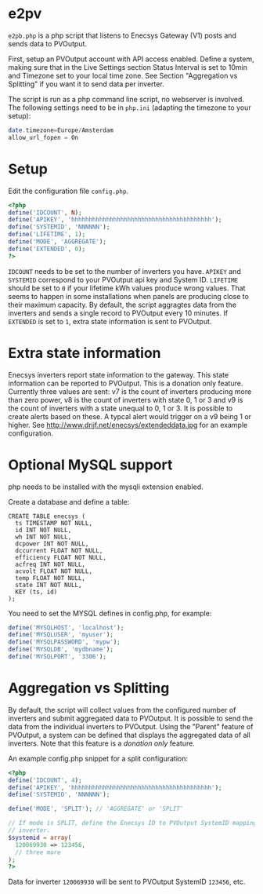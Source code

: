# e2pv
`e2pb.php` is a php script that listens to Enecsys Gateway (V1)
posts and sends data to PVOutput.

First, setup an PVOutput account with API access enabled. Define a system,
making sure that in the Live Settings section Status Interval is set to 10min
and Timezone set to your local time zone. See Section "Aggregation vs
Splitting" if you want it to send data per inverter.

The script is run as a php command line script, no webserver is involved.
The following settings need to be in `php.ini` (adapting the timezone to your
setup):
```php
date.timezone=Europe/Amsterdam
allow_url_fopen = On
```
# Setup
Edit the configuration file `config.php`. 
```php
<?php
define('IDCOUNT', N);
define('APIKEY', 'hhhhhhhhhhhhhhhhhhhhhhhhhhhhhhhhhhhhhhhh');
define('SYSTEMID', 'NNNNNN');
define('LIFETIME', 1);
define('MODE', 'AGGREGATE');
define('EXTENDED', 0);
?>
```
`IDCOUNT` needs to be set to the number of inverters you have. `APIKEY` and
`SYSTEMID` correspond to your PVOutput api key and System ID.
`LIFETIME` should be set to `0` if your lifetime kWh values produce wrong
values. That seems to happen in some installations when panels are producing 
close to their maximum capacity.
By default, the script aggragtes data from the inverters and sends 
a single record to PVOutput every 10 minutes.
If `EXTENDED` is set to `1`, extra state information is sent to PVOutput.

# Extra state information
Enecsys inverters report state information to the gateway. This state
information can be reported to PVOutput.
This is a donation only feature. Currently three values are sent:
v7 is the count of inverters producing more than zero power, v8 is the count of
inverters with state 0, 1 or 3 and v9 is the count of inverters with a
state unequal to 0, 1 or 3. It is possible to create alerts based on these. 
A typcal alert would trigger on a v9 being 1 or higher. See
http://www.drijf.net/enecsys/extendeddata.jpg for an example configuration.

# Optional MySQL support
php needs to be installed with the mysqli extension enabled.

Create a database and define a table:

```MySQL
CREATE TABLE enecsys (
  ts TIMESTAMP NOT NULL,
  id INT NOT NULL,
  wh INT NOT NULL,
  dcpower INT NOT NULL,
  dccurrent FLOAT NOT NULL,
  efficiency FLOAT NOT NULL,
  acfreq INT NOT NULL,
  acvolt FLOAT NOT NULL,
  temp FLOAT NOT NULL,
  state INT NOT NULL,
  KEY (ts, id)
);
````

You need to set the MYSQL defines in config.php, for example:

```php
define('MYSQLHOST', 'localhost');
define('MYSQLUSER', 'myuser');
define('MYSQLPASSWORD', 'mypw');
define('MYSQLDB', 'mydbname');
define('MYSQLPORT', '3306');
```

# Aggregation vs Splitting
By default, the script will collect values from the configured number of
inverters and submit aggregated data to PVOutput. It is possible to
send the data from the individual inverters to PVOutput. Using the "Parent"
feature of PVOutput, a system can be defined that displays the aggregated
data of all inverters. Note that this feature is a *donation only* feature.

An example config.php snippet for a split configuration:

```php
<?php
define('IDCOUNT', 4);
define('APIKEY', 'hhhhhhhhhhhhhhhhhhhhhhhhhhhhhhhhhhhhhhhh');
define('SYSTEMID', 'NNNNNN');

define('MODE', 'SPLIT'); // 'AGGREGATE' or 'SPLIT'

// If mode is SPLIT, define the Enecsys ID to PVOutput SystemID mapping for each
// inverter.
$systemid = array(
  120069930 => 123456,
  // three more
);
?>
```
Data for inverter `120069930` will be sent to PVOutput SystemID `123456`, etc.
